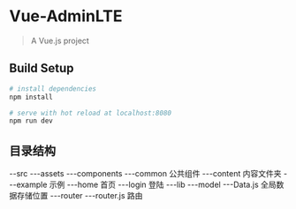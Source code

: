 # Vue-AdminLTE

> A Vue.js project

## Build Setup

``` bash
# install dependencies
npm install

# serve with hot reload at localhost:8080 
npm run dev

```

## 目录结构

--src
    ---assets
    ---components
        ---common     公共组件
        ---content    内容文件夹
        ---example    示例
        ---home       首页
        ---login      登陆
    ---lib
    ---model
        ---Data.js    全局数据存储位置
    ---router
        ---router.js  路由
